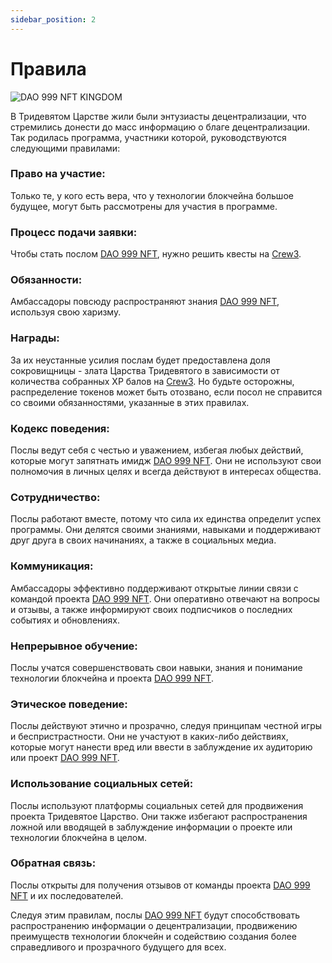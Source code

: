```yaml
---
sidebar_position: 2
---
```


# Правила

![DAO 999 NFT KINGDOM](https://media.discordapp.net/attachments/1010903135105060917/1080355320762736750/Server_Serverlesskiy_In_a_far_far_away_country_in_the_Kingdom_o_6c5dbf9c-651a-492b-8cb8-b6f620056261.png?width=1842&height=1228)

В Тридевятом Царстве жили были энтузиасты децентрализации, что стремились донести до масс информацию о благе децентрализации. Так родилась программа, участники которой, руководствуются следующими правилами:

### Право на участие:

Только те, у кого есть вера, что у технологии блокчейна большое будущее, могут быть рассмотрены для участия в программе.

### Процесс подачи заявки:

Чтобы стать послом [DAO 999 NFT](https://www.xdao.app/137/dao/0x8e7b1334d184c04B2DAc1dfF03F7fE290e5A5a47), нужно решить квесты на [Crew3](https://crew3.xyz/c/4736/questboard).

### Обязанности:

Амбассадоры повсюду распространяют знания [DAO 999 NFT](https://www.xdao.app/137/dao/0x8e7b1334d184c04B2DAc1dfF03F7fE290e5A5a47), используя свою харизму.

### Награды:

За их неустанные усилия послам будет предоставлена доля сокровищницы - злата Царства Тридевятого в зависимости от количества собранных XP балов на [Crew3](https://crew3.xyz/c/4736/questboard). Но будьте осторожны, распределение токенов может быть отозвано, если посол не справится со своими обязанностями, указанные в этих правилах.

### Кодекс поведения:

Послы ведут себя с честью и уважением, избегая любых действий, которые могут запятнать имидж [DAO 999 NFT](https://www.xdao.app/137/dao/0x8e7b1334d184c04B2DAc1dfF03F7fE290e5A5a47). Они не используют свои полномочия в личных целях и всегда действуют в интересах общества.

### Сотрудничество:

Послы работают вместе, потому что сила их единства определит успех программы. Они делятся своими знаниями, навыками и поддерживают друг друга в своих начинаниях, а также в социальных медиа.

### Коммуникация:

Амбассадоры эффективно поддерживают открытые линии связи с командой проекта [DAO 999 NFT](https://www.xdao.app/137/dao/0x8e7b1334d184c04B2DAc1dfF03F7fE290e5A5a47). Они оперативно отвечают на вопросы и отзывы, а также информируют своих подписчиков о последних событиях и обновлениях.

### Непрерывное обучение:

Послы учатся совершенствовать свои навыки, знания и понимание технологии блокчейна и проекта [DAO 999 NFT](https://www.xdao.app/137/dao/0x8e7b1334d184c04B2DAc1dfF03F7fE290e5A5a47).

### Этическое поведение:

Послы действуют этично и прозрачно, следуя принципам честной игры и беспристрастности. Они не участуют в каких-либо действиях, которые могут нанести вред или ввести в заблуждение их аудиторию или проект [DAO 999 NFT](https://www.xdao.app/137/dao/0x8e7b1334d184c04B2DAc1dfF03F7fE290e5A5a47).

### Использование социальных сетей:

Послы используют платформы социальных сетей для продвижения проекта Тридевятое Царство. Они также избегают распространения ложной или вводящей в заблуждение информации о проекте или технологии блокчейна в целом.

### Обратная связь:

Послы открыты для получения отзывов от команды проекта [DAO 999 NFT](https://www.xdao.app/137/dao/0x8e7b1334d184c04B2DAc1dfF03F7fE290e5A5a47) и их последователей.

Следуя этим правилам, послы [DAO 999 NFT](https://www.xdao.app/137/dao/0x8e7b1334d184c04B2DAc1dfF03F7fE290e5A5a47) будут способствовать распространению информации о децентрализации, продвижению преимуществ технологии блокчейн и содействию создания более справедливого и прозрачного будущего для всех.
